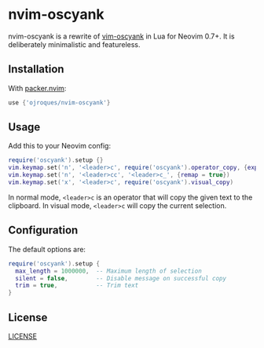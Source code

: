# nvim-oscyank

nvim-oscyank is a rewrite of
[vim-oscyank](https://github.com/ojroques/vim-oscyank) in Lua for Neovim 0.7+.
It is deliberately minimalistic and featureless.

## Installation
With [packer.nvim](https://github.com/wbthomason/packer.nvim):
```lua
use {'ojroques/nvim-oscyank'}
```

## Usage
Add this to your Neovim config:
```lua
require('oscyank').setup {}
vim.keymap.set('n', '<leader>c', require('oscyank').operator_copy, {expr = true})
vim.keymap.set('n', '<leader>cc', '<leader>c_', {remap = true})
vim.keymap.set('x', '<leader>c', require('oscyank').visual_copy)
```

In normal mode, `<leader>c` is an operator that will copy the given text to the
clipboard. In visual mode, `<leader>c` will copy the current selection.

## Configuration
The default options are:
```lua
require('oscyank').setup {
  max_length = 1000000,  -- Maximum length of selection
  silent = false,        -- Disable message on successful copy
  trim = true,           -- Trim text
}
```

## License
[LICENSE](./LICENSE)
